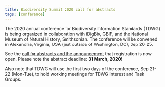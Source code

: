 ```yaml
---
title: Biodiversity Summit 2020 call for abstracts
tags: [conference]
---
```


The 2020 annual conference for Biodiversity Information Standards (TDWG) is being organized in collaboration with iDigBio, GBIF, and the National Museum of Natural History, Smithsonian. The conference will be convened in Alexandria, Virginia, USA (just outside of Washington, DC), Sep 20-25. 

See the [call for abstracts and the announcement](https://www.idigbio.org/content/biodiversity-summit-2020) that registration is now open. Please note the abstract deadline: **31 March, 2020!**

Also note that TDWG will use the first two days of the conference, Sep 21-22 (Mon-Tue), to hold working meetings for TDWG Interest and Task Groups.
